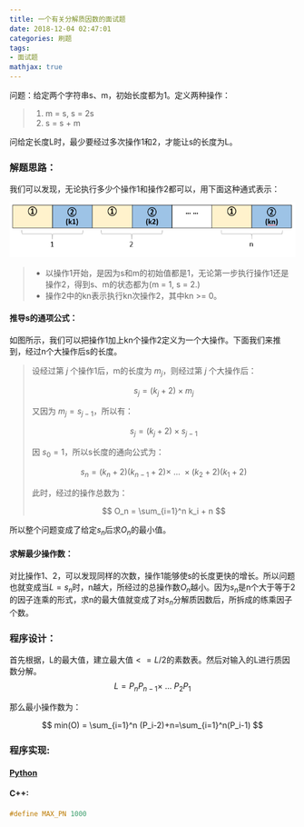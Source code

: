 ```yaml
---
title: 一个有关分解质因数的面试题
date: 2018-12-04 02:47:01
categories: 刷题
tags:
- 面试题
mathjax: true
---
```


问题：给定两个字符串s、m，初始长度都为1。定义两种操作：

> 1. m = s, s = 2s
> 2. s = s + m

问给定长度L时，最少要经过多次操作1和2，才能让s的长度为L。

### 解题思路：

我们可以发现，无论执行多少个操作1和操作2都可以，用下面这种通式表示：

![Interview_P1](/images/Interview_P1.png)

> * 以操作1开始，是因为s和m的初始值都是1，无论第一步执行操作1还是操作2，得到s、m的状态都为(m = 1, s = 2.)
> * 操作2中的kn表示执行kn次操作2，其中kn >= 0。

#### 推导s的通项公式：

如图所示，我们可以把操作1加上kn个操作2定义为一个大操作。下面我们来推到，经过n个大操作后s的长度。

> 设经过第 $j$ 个操作1后，m的长度为 $m_j$，则经过第 $j$ 个大操作后：
>
> $$
> s_j =  (k_j + 2) \times m_j
> $$
>
> 又因为 $m_j = s_{j-1}$，所以有：
>
> $$
> s_j = (k_j + 2) \times s_{j-1}
> $$
>
> 因 $s_0 = 1$，所以s长度的通向公式为：
>
> $$
> s_n = (k_n + 2)(k_{n-1}+2)\times ~...~ \times (k_2 + 2)(k_1 + 2)
> $$
>
> 此时，经过的操作总数为：
>
> $$
> O_n = \sum_{i=1}^n k_i + n
> $$
>

所以整个问题变成了给定$s_n$后求$O_n$的最小值。

#### 求解最少操作数：

对比操作1、2，可以发现同样的次数，操作1能够使s的长度更快的增长。所以问题也就变成当$L = s_n$时，n越大，所经过的总操作数$O_n$越小。因为$s_n$是n个大于等于2的因子连乘的形式，求n的最大值就变成了对$s_n$分解质因数后，所拆成的练乘因子个数。

### 程序设计：

首先根据，L的最大值，建立最大值$<=L/2$的素数表。然后对输入的L进行质因数分解。
$$
L=P_nP_{n-1}\times~...~P_2P_1
$$

那么最小操作数为：

$$
min(O) = \sum_{i=1}^n (P_i-2)+n=\sum_{i=1}^n(P_i-1)
$$

### 程序实现:

#### [Python](http://nbviewer.jupyter.org/github/chunchengwei/chunchengwei.github.io/blob/master/_posts/notebook/Interview_P1.ipynb)

#### C++:

```cpp
#define MAX_PN 1000
```

